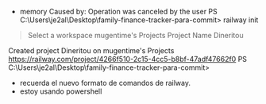 - memory Caused by:
    Operation was canceled by the user
PS C:\Users\je2al\Desktop\family-finance-tracker-para-commit> railway init
> Select a workspace mugentime's Projects
> Project Name Dineritou

Created project Dineritou on mugentime's Projects
https://railway.com/project/4266f510-2c15-4cc5-b8bf-47adf47662f0
PS C:\Users\je2al\Desktop\family-finance-tracker-para-commit>
- recuerda el nuevo formato de comandos de railway.
- estoy usando powershell
